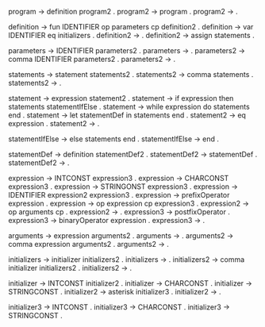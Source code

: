 program -> definition program2 .
program2 -> program .
program2 -> .

definition -> fun IDENTIFIER op parameters cp definition2 .
definition -> var IDENTIFIER eq initializers .
definition2 -> .
definition2 -> assign statements .

parameters -> IDENTIFIER parameters2 .
parameters -> .
parameters2 -> comma IDENTIFIER parameters2 .
parameters2 -> .

statements -> statement statements2 .
statements2 -> comma statements .
statements2 -> .

statement -> expression statement2 .
statement -> if expression then statements statementIfElse .
statement -> while expression do statements end .
statement -> let statementDef in statements end .
statement2 -> eq expression .
statement2 -> .

statementIfElse -> else statements end .
statementIfElse -> end .

statementDef -> definition statementDef2 .
statementDef2 -> statementDef .
statementDef2 -> .

expression -> INTCONST expression3 .
expression -> CHARCONST expression3 .
expression -> STRINGONST expression3 .
expression -> IDENTIFIER expression2 expression3 .
expression -> prefixOperator expression .
expression -> op expression cp expression3 .
expression2 -> op arguments cp .
expression2 -> .
expression3 -> postfixOperator .
expression3 -> binaryOperator expression .
expression3 -> .

arguments -> expression arguments2 .
arguments -> .
arguments2 -> comma expression arguments2 .
arguments2 -> .

initializers -> initializer initializers2 .
initializers -> .
initializers2 -> comma initializer initializers2 .
initializers2 -> .

initializer -> INTCONST initializer2 .
initializer -> CHARCONST .
initializer -> STRINGCONST .
initializer2 -> asterisk initializer3 .
initializer2 -> .

initializer3 -> INTCONST .
initializer3 -> CHARCONST .
initializer3 -> STRINGCONST .
